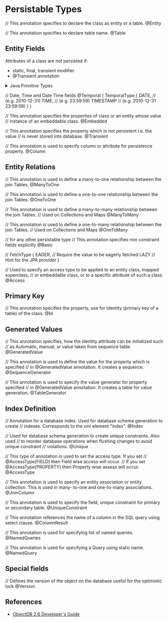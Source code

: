 

Persistable Types
====



// This annotation specifies to declare the class as entity or a table.
@Entity 	

// This annotation specifies to declare table name.
@Table 	


Entity Fields
---
Attributes of a class are not persisted if:
  * static, final, transient modifier
  * @Transient annotation



<details>
<summary>Java Primitive Types</summary>
  * boolean, byte, short, char, int, long, float and double.
  * Boolean, Byte, Short, Character, Integer, Long, Float and Double.
  * java.math.BigInteger, java.math.BigDecimal.
  * java.lang.String.
  * Temporal Data Types: java.util.Date, java.util.Calendar,
  * java.sql.Date, java.sql.Time, java.sql.Timestamp.
</details>

// Date, Time and Date Time fields
@Temporal (
   TemporalType.{
     DATE, // (e.g. 2010-12-31)
     TIME, // (e.g. 23:59:59)
     TIMESTAMP // (e.g. 2010-12-31 23:59:59)
    }
  )



// This annotation specifies the properties of class or an entity whose value
// instance of an embeddable class.
@Embedded

// This annotation specifies the property which in not persistent i.e. the value
// is never stored into database.
@Transient

// This annotation is used to specify column or attribute for persistence property.
@Column 	





Entity Relations
---

// This annotation is used to define a many-to-one relationship between the join Tables.
@ManyToOne 	

// This annotation is used to define a one-to-one relationship between the join Tables.
@OneToOne

// This annotation is used to define a many-to-many relationship between the join Tables.
// Used on Collections and Maps
@ManyToMany

// This annotation is used to define a one-to-many relationship between the join Tables.
// Used on Collections and Maps
@OneToMany 	

// for any other persistable type
// This annotation specifies non constraint fields explicitly
@Basic

//
FetchType {
  EAGER, // Require the value to be eagerly fetched
  LAZY // Hint for the JPA provider
}

// Used to specify an access type to be applied to an entity class, mapped superclass,
// or embeddable class, or to a specific attribute of such a class.
@Access





Primary Key
---
// This annotation specifies the property, use for identity (primary key of a table) of the class.
@Id 	




Generated Values
---
// This annotation specifies, how the identity attribute can be initialized such
// as Automatic, manual, or value taken from sequence table.
@GeneratedValue 	

// This annotation is used to define the value for the property which is specified
// in @GeneratedValue annotation. It creates a sequence.
@SequenceGenerator

// This annotation is used to specify the value generator for property specified
// in @GeneratedValue annotation. It creates a table for value generation.
@TableGenerator




Index Definition
---
// Annotation for a database index. Used for database schema generation to create
// indexes. Corresponds to the xml element "index".
@Index

// Used for database schema generation to create unique constraints. Also used
// to reorder database operations when flushing changes to avoid unique constraint
// violations.
@Unique




// This type of annotation is used to set the access type. If you set
// @AccessType(FIELD) then Field wise access will occur.
// If you set @AccessType(PROPERTY) then Property wise assess will occur.
@AccessType


// This annotation is used to specify an entity association or entity collection. This is used in many- to-one and one-to-many associations.
@JoinColumn 	

// This annotation is used to specify the field, unique constraint for primary or secondary table.
@UniqueConstraint 	

// This annotation references the name of a column in the SQL query using select clause.
@ColumnResult 	


// This annotation is used for specifying list of named queries.
@NamedQueries

// This annotation is used for specifying a Query using static name.
@NamedQuery 	


Special fields
---
// Defines the version of the object on the database useful for the optimistic lock
@Version



References
---
  * [ObjectDB 2.6 Developer's Guide](http://www.objectdb.com/java/jpa)
